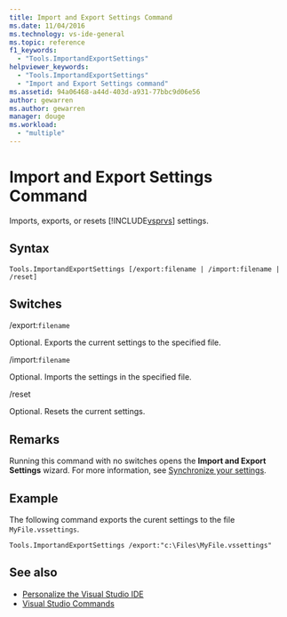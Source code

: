 ```yaml
---
title: Import and Export Settings Command
ms.date: 11/04/2016
ms.technology: vs-ide-general
ms.topic: reference
f1_keywords:
  - "Tools.ImportandExportSettings"
helpviewer_keywords:
  - "Tools.ImportandExportSettings"
  - "Import and Export Settings command"
ms.assetid: 94a06468-a44d-403d-a931-77bbc9d06e56
author: gewarren
ms.author: gewarren
manager: douge
ms.workload:
  - "multiple"
---
```

# Import and Export Settings Command
Imports, exports, or resets [!INCLUDE[vsprvs](../../code-quality/includes/vsprvs_md.md)] settings.

## Syntax

```
Tools.ImportandExportSettings [/export:filename | /import:filename | /reset]
```

## Switches
 /export:`filename`

 Optional. Exports the current settings to the specified file.

 /import:`filename`

 Optional. Imports the settings in the specified file.

 /reset

 Optional. Resets the current settings.

## Remarks

Running this command with no switches opens the **Import and Export Settings** wizard. For more information, see [Synchronize your settings](../../ide/synchronized-settings-in-visual-studio.md).

## Example

The following command exports the curent settings to the file `MyFile.vssettings`.

```shell
Tools.ImportandExportSettings /export:"c:\Files\MyFile.vssettings"
```

## See also

- [Personalize the Visual Studio IDE](../../ide/personalizing-the-visual-studio-ide.md)
- [Visual Studio Commands](../../ide/reference/visual-studio-commands.md)